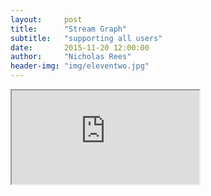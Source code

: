 ```yaml
---
layout:     post
title:      "Stream Graph"
subtitle:   "supporting all users"
date:       2015-11-20 12:00:00
author:     "Nicholas Rees"
header-img: "img/eleventwo.jpg"
---
```


<iframe src="http://www.nprees.com/_posts/stream-graph.html"></iframe>